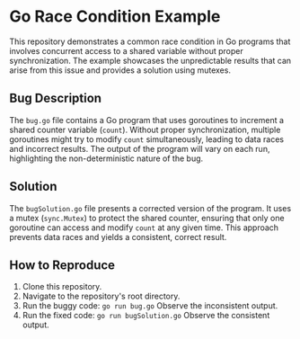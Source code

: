 # Go Race Condition Example

This repository demonstrates a common race condition in Go programs that involves concurrent access to a shared variable without proper synchronization.  The example showcases the unpredictable results that can arise from this issue and provides a solution using mutexes.

## Bug Description

The `bug.go` file contains a Go program that uses goroutines to increment a shared counter variable (`count`). Without proper synchronization, multiple goroutines might try to modify `count` simultaneously, leading to data races and incorrect results. The output of the program will vary on each run, highlighting the non-deterministic nature of the bug.

## Solution

The `bugSolution.go` file presents a corrected version of the program. It uses a mutex (`sync.Mutex`) to protect the shared counter, ensuring that only one goroutine can access and modify `count` at any given time. This approach prevents data races and yields a consistent, correct result.

## How to Reproduce

1. Clone this repository.
2. Navigate to the repository's root directory.
3. Run the buggy code: `go run bug.go` Observe the inconsistent output.
4. Run the fixed code: `go run bugSolution.go` Observe the consistent output.